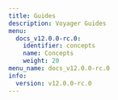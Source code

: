 ```yaml
---
title: Guides
description: Voyager Guides
menu:
  docs_v12.0.0-rc.0:
    identifier: concepts
    name: Concepts
    weight: 20
menu_name: docs_v12.0.0-rc.0
info:
  version: v12.0.0-rc.0
---
```


